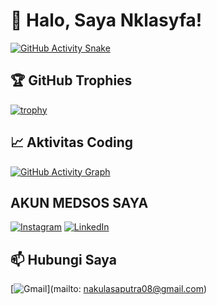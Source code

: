 # 👋 Halo, Saya Nklasyfa!

[![GitHub Activity Snake](https://github.com/Nklasyfa/Nklasyfa/blob/output/github-contribution-grid-snake.svg)](https://github.com/Nklasyfa)

## 🏆 GitHub Trophies
[![trophy](https://github-profile-trophy.vercel.app/?username=Nklasyfa&row=2&column=3&margin-w=15&margin-h=15&theme=onedark)](https://github.com/Nklasyfa)

## 📈 Aktivitas Coding
[![GitHub Activity Graph](https://github-readme-activity-graph.vercel.app/graph?username=Nklasyfa&theme=github-dark&area=true&hide_border=true)](https://github.com/Nklasyfa)

## AKUN MEDSOS SAYA
[![Instagram](https://img.shields.io/badge/Instagram-@nklasyfa-E4405F?style=flat&logo=instagram)](https://instagram.com/nakulasyafa_)
[![LinkedIn](https://img.shields.io/badge/LinkedIn-Nklasyfa-0077B5?style=flat&logo=linkedin)](https://linkedin.com/in/nklasyfa)

## 📫 Hubungi Saya
[![Gmail](https://img.shields.io/badge/Email-nakulasaputra08%40gmail.com-D14836?style=flat&logo=gmail)](mailto: nakulasaputra08@gmail.com)
